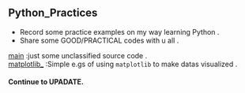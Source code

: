 ## Python_Practices
* Record some practice examples on my way learning Python .
* Share some GOOD/PRACTICAL codes with u all .

[main](.)  :just some unclassified source code .<br>
[matplotlib_](matplotlib_)  :Simple e.gs of using `matplotlib` to make datas visualized .


#### Continue to UPADATE.
